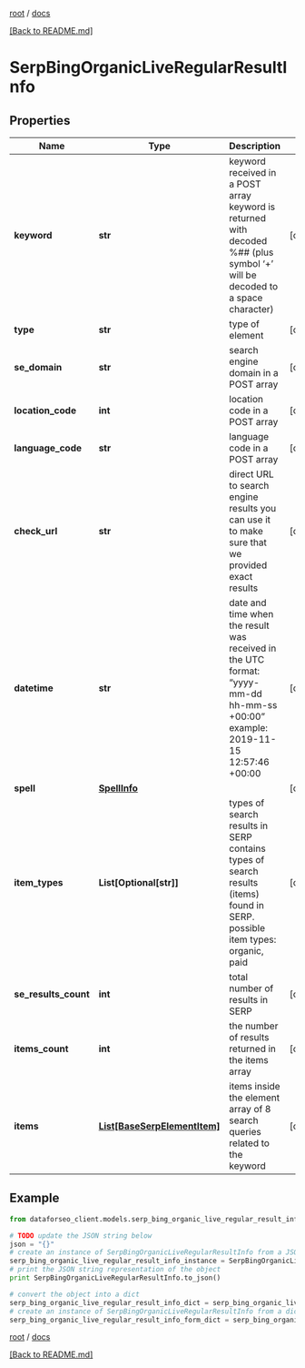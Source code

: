[root](./../ "root") / [docs](./ "docs")

[[Back to README.md]](./../README.md "[Back to README.md]")

# SerpBingOrganicLiveRegularResultInfo

## Properties

Name | Type | Description | Notes
------------ | ------------- | ------------- | -------------
**keyword** | **str** | keyword received in a POST array keyword is returned with decoded %## (plus symbol ‘+’ will be decoded to a space character) | [optional]
**type** | **str** | type of element | [optional]
**se_domain** | **str** | search engine domain in a POST array | [optional]
**location_code** | **int** | location code in a POST array | [optional]
**language_code** | **str** | language code in a POST array | [optional]
**check_url** | **str** | direct URL to search engine results you can use it to make sure that we provided exact results | [optional]
**datetime** | **str** | date and time when the result was received in the UTC format: “yyyy-mm-dd hh-mm-ss +00:00” example: 2019-11-15 12:57:46 +00:00 | [optional]
**spell** | [**SpellInfo**](SpellInfo.md) |  | [optional]
**item_types** | **List[Optional[str]]** | types of search results in SERP contains types of search results (items) found in SERP. possible item types: organic, paid | [optional]
**se_results_count** | **int** | total number of results in SERP | [optional]
**items_count** | **int** | the number of results returned in the items array | [optional]
**items** | [**List[BaseSerpElementItem]**](BaseSerpElementItem.md) | items inside the element array of 8 search queries related to the keyword | [optional]

## Example

```python
from dataforseo_client.models.serp_bing_organic_live_regular_result_info import SerpBingOrganicLiveRegularResultInfo

# TODO update the JSON string below
json = "{}"
# create an instance of SerpBingOrganicLiveRegularResultInfo from a JSON string
serp_bing_organic_live_regular_result_info_instance = SerpBingOrganicLiveRegularResultInfo.from_json(json)
# print the JSON string representation of the object
print SerpBingOrganicLiveRegularResultInfo.to_json()

# convert the object into a dict
serp_bing_organic_live_regular_result_info_dict = serp_bing_organic_live_regular_result_info_instance.to_dict()
# create an instance of SerpBingOrganicLiveRegularResultInfo from a dict
serp_bing_organic_live_regular_result_info_form_dict = serp_bing_organic_live_regular_result_info.from_dict(serp_bing_organic_live_regular_result_info_dict)
```

  

[root](./../ "root") / [docs](./ "docs")

[[Back to README.md]](./../README.md "[Back to README.md]")